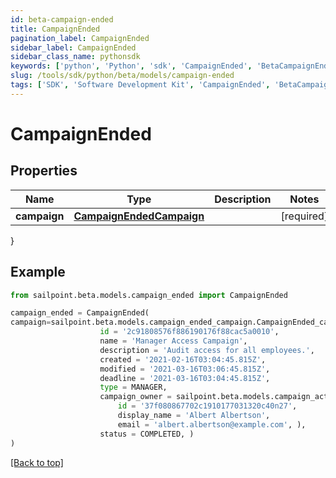 ```yaml
---
id: beta-campaign-ended
title: CampaignEnded
pagination_label: CampaignEnded
sidebar_label: CampaignEnded
sidebar_class_name: pythonsdk
keywords: ['python', 'Python', 'sdk', 'CampaignEnded', 'BetaCampaignEnded']
slug: /tools/sdk/python/beta/models/campaign-ended
tags: ['SDK', 'Software Development Kit', 'CampaignEnded', 'BetaCampaignEnded']
---
```


# CampaignEnded

## Properties

| Name | Type | Description | Notes |
| --- | --- | --- | --- |
| **campaign** | [**CampaignEndedCampaign**](campaign-ended-campaign) |  | [required] |

}

## Example

```python
from sailpoint.beta.models.campaign_ended import CampaignEnded

campaign_ended = CampaignEnded(
campaign=sailpoint.beta.models.campaign_ended_campaign.CampaignEnded_campaign(
                    id = '2c91808576f886190176f88cac5a0010',
                    name = 'Manager Access Campaign',
                    description = 'Audit access for all employees.',
                    created = '2021-02-16T03:04:45.815Z',
                    modified = '2021-03-16T03:06:45.815Z',
                    deadline = '2021-03-16T03:04:45.815Z',
                    type = MANAGER,
                    campaign_owner = sailpoint.beta.models.campaign_activated_campaign_campaign_owner.CampaignActivated_campaign_campaignOwner(
                        id = '37f080867702c1910177031320c40n27',
                        display_name = 'Albert Albertson',
                        email = 'albert.albertson@example.com', ),
                    status = COMPLETED, )
)

```

[[Back to top]](#)

